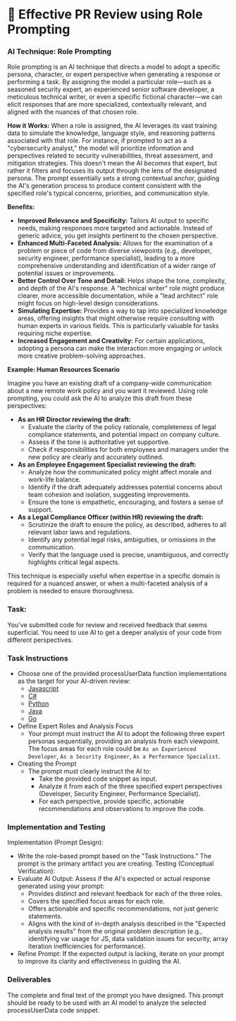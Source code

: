 # 👥 Effective PR Review using Role Prompting

### AI Technique: Role Prompting
Role prompting is an AI technique that directs a model to adopt a specific persona, character, or expert perspective when generating a response or performing a task. By assigning the model a particular role—such as a seasoned security expert, an experienced senior software developer, a meticulous technical writer, or even a specific fictional character—we can elicit responses that are more specialized, contextually relevant, and aligned with the nuances of that chosen role.

**How it Works:**
When a role is assigned, the AI leverages its vast training data to simulate the knowledge, language style, and reasoning patterns associated with that role. For instance, if prompted to act as a "cybersecurity analyst," the model will prioritize information and perspectives related to security vulnerabilities, threat assessment, and mitigation strategies. This doesn't mean the AI *becomes* that expert, but rather it filters and focuses its output through the lens of the designated persona. The prompt essentially sets a strong contextual anchor, guiding the AI's generation process to produce content consistent with the specified role's typical concerns, priorities, and communication style.

**Benefits:**
*   **Improved Relevance and Specificity:** Tailors AI output to specific needs, making responses more targeted and actionable. Instead of generic advice, you get insights pertinent to the chosen perspective.
*   **Enhanced Multi-Faceted Analysis:** Allows for the examination of a problem or piece of code from diverse viewpoints (e.g., developer, security engineer, performance specialist), leading to a more comprehensive understanding and identification of a wider range of potential issues or improvements.
*   **Better Control Over Tone and Detail:** Helps shape the tone, complexity, and depth of the AI's response. A "technical writer" role might produce clearer, more accessible documentation, while a "lead architect" role might focus on high-level design considerations.
*   **Simulating Expertise:** Provides a way to tap into specialized knowledge areas, offering insights that might otherwise require consulting with human experts in various fields. This is particularly valuable for tasks requiring niche expertise.
*   **Increased Engagement and Creativity:** For certain applications, adopting a persona can make the interaction more engaging or unlock more creative problem-solving approaches.

**Example: Human Resources Scenario**

Imagine you have an existing draft of a company-wide communication about a new remote work policy and you want it reviewed. Using role prompting, you could ask the AI to analyze this draft from these perspectives:

*   **As an HR Director reviewing the draft:**
    *   Evaluate the clarity of the policy rationale, completeness of legal compliance statements, and potential impact on company culture.
    *   Assess if the tone is authoritative yet supportive.
    *   Check if responsibilities for both employees and managers under the new policy are clearly and accurately outlined.
*   **As an Employee Engagement Specialist reviewing the draft:**
    *   Analyze how the communicated policy might affect morale and work-life balance.
    *   Identify if the draft adequately addresses potential concerns about team cohesion and isolation, suggesting improvements.
    *   Ensure the tone is empathetic, encouraging, and fosters a sense of support.
*   **As a Legal Compliance Officer (within HR) reviewing the draft:**
    *   Scrutinize the draft to ensure the policy, as described, adheres to all relevant labor laws and regulations.
    *   Identify any potential legal risks, ambiguities, or omissions in the communication.
    *   Verify that the language used is precise, unambiguous, and correctly highlights critical legal aspects.

This technique is especially useful when expertise in a specific domain is required for a nuanced answer, or when a multi-faceted analysis of a problem is needed to ensure thoroughness.

### Task:
You've submitted code for review and received feedback that seems superficial. You need to use AI to get a deeper analysis of your code from different perspectives.

### Task Instructions
- Choose one of the provided processUserData function implementations as the target for your AI-driven review:
   - [Javascript](https://github.com/julia-dream/pr-review-using-role-prompting/blob/master/processUserData.js)
   - [C#](https://github.com/julia-dream/pr-review-using-role-prompting/blob/master/processUserData.cs)
   - [Python](https://github.com/julia-dream/pr-review-using-role-prompting/blob/master/processUserData.py)
   - [Java](https://github.com/julia-dream/pr-review-using-role-prompting/blob/master/processUserData.java)
   - [Go](https://github.com/julia-dream/pr-review-using-role-prompting/blob/master/processUserData.go)
- Define Expert Roles and Analysis Focus 
   - Your prompt must instruct the AI to adopt the following three expert personas sequentially, providing an analysis from each viewpoint. The focus areas for each role could be `As an Experienced Developer`, `As a Security Engineer`, `As a Performance Specialist`.
- Creating the Prompt
  - The prompt must clearly instruct the AI to:
    - Take the provided code snippet as input.
    - Analyze it from each of the three specified expert perspectives (Developer, Security Engineer, Performance Specialist).
    - For each perspective, provide specific, actionable recommendations and observations to improve the code.
   
### Implementation and Testing
Implementation (Prompt Design):
- Write the role-based prompt based on the "Task Instructions." The prompt is the primary artifact you are creating.
Testing (Conceptual Verification):
- Evaluate AI Output: Assess if the AI's expected or actual response generated using your prompt:
   - Provides distinct and relevant feedback for each of the three roles.
   - Covers the specified focus areas for each role.
   - Offers actionable and specific recommendations, not just generic statements.
   - Aligns with the kind of in-depth analysis described in the "Expected analysis results" from the original problem description (e.g., identifying var usage for JS, data validation issues for security, array iteration inefficiencies for performance).
- Refine Prompt: If the expected output is lacking, iterate on your prompt to improve its clarity and effectiveness in guiding the AI.

### Deliverables
The complete and final text of the prompt you have designed. This prompt should be ready to be used with an AI model to analyze the selected processUserData code snippet.



